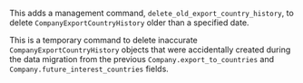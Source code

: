 This adds a management command, `delete_old_export_country_history`, to delete `CompanyExportCountryHistory` older than a specified date.

This is a temporary command to delete inaccurate `CompanyExportCountryHistory` objects
that were accidentally created during the data migration from the previous `Company.export_to_countries` and `Company.future_interest_countries` fields.
